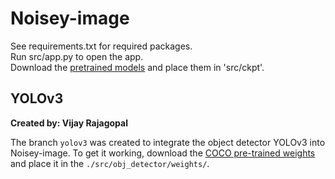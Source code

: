 # Noisey-image

See requirements.txt for required packages.\
Run src/app.py to open the app.\
Download the [pretrained models](http://sceneparsing.csail.mit.edu/model/pytorch) and place them in 'src/ckpt'.


## YOLOv3
**Created by: Vijay Rajagopal**

The branch `yolov3` was created to integrate the object detector YOLOv3 into Noisey-image.
To get it working, download the [COCO pre-trained weights](https://pjreddie.com/media/files/yolov3.weights) and place it in the `./src/obj_detector/weights/`.
